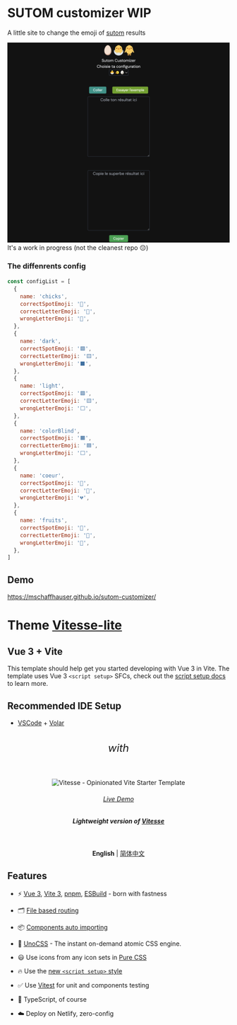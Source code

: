 # SUTOM customizer WIP

A little site to change the emoji of [sutom](https://sutom.nocle.fr/) results

![alt text](./assets/capture.png)
It's a work in progress (not the cleanest repo 😔)

### The diffenrents config

```javascript
const configList = [
  {
    name: 'chicks',
    correctSpotEmoji: '🐣',
    correctLetterEmoji: '🐤',
    wrongLetterEmoji: '🥚',
  },
  {
    name: 'dark',
    correctSpotEmoji: '🟩',
    correctLetterEmoji: '🟨',
    wrongLetterEmoji: '⬛',
  },
  {
    name: 'light',
    correctSpotEmoji: '🟩',
    correctLetterEmoji: '🟨',
    wrongLetterEmoji: '⬜',
  },
  {
    name: 'colorBlind',
    correctSpotEmoji: '🟧',
    correctLetterEmoji: '🟦',
    wrongLetterEmoji: '⬜',
  },
  {
    name: 'coeur',
    correctSpotEmoji: '💚',
    correctLetterEmoji: '💛',
    wrongLetterEmoji: '💔',
  },
  {
    name: 'fruits',
    correctSpotEmoji: '🍏',
    correctLetterEmoji: '🍌',
    wrongLetterEmoji: '🍎',
  },
]
```

## Demo

https://mschaffhauser.github.io/sutom-customizer/


# Theme [Vitesse-lite](https://github.com/antfu/vitesse-lite)
## Vue 3 + Vite

This template should help get you started developing with Vue 3 in Vite. The template uses Vue 3 `<script setup>` SFCs, check out the [script setup docs](https://v3.vuejs.org/api/sfc-script-setup.html#sfc-script-setup) to learn more.

## Recommended IDE Setup

- [VSCode](https://code.visualstudio.com/) + [Volar](https://marketplace.visualstudio.com/items?itemName=johnsoncodehk.volar)



<h6 align='center' style='font-size:1.5rem'>
with
</h6>
<p align='center'>
  <img src='https://user-images.githubusercontent.com/11247099/111864893-a457fd00-899e-11eb-9f05-f4b88987541d.png' alt='Vitesse - Opinionated Vite Starter Template' width='600'/>
</p>

<h6 align='center'>
<a href="https://vitesse-lite.netlify.app/">Live Demo</a>
</h6>

<h5 align='center'>
<b>Lightweight version of <a href="https://github.com/antfu/vitesse">Vitesse</a></b>
</h5>

<br>

<p align='center'>
<b>English</b> | <a href="https://github.com/antfu/vitesse-lite/blob/main/README.zh-CN.md">简体中文</a>
<!-- Contributors: Thanks for geting interested, however we DON'T accept new transitions to the README, thanks. -->
</p>

## Features

- ⚡️ [Vue 3](https://github.com/vuejs/core), [Vite 3](https://github.com/vitejs/vite), [pnpm](https://pnpm.io/), [ESBuild](https://github.com/evanw/esbuild) - born with fastness

- 🗂 [File based routing](./src/pages)

- 📦 [Components auto importing](./src/components)

- 🎨 [UnoCSS](https://github.com/antfu/unocss) - The instant on-demand atomic CSS engine.

- 😃 Use icons from any icon sets in [Pure CSS](https://github.com/antfu/unocss/tree/main/packages/preset-icons)

- 🔥 Use the [new `<script setup>` style](https://github.com/vuejs/rfcs/pull/227)

- ✅ Use [Vitest](http://vitest.dev/) for unit and components testing

- 🦾 TypeScript, of course

- ☁️ Deploy on Netlify, zero-config


<br>